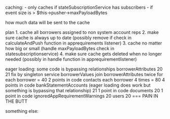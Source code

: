 caching:
	- only caches if stateSubscriptionService has subscribers
	- if event size is > $this->pusher->maxPayloadBytes

how much data will be sent to the cache

plan
	1. cache all borrowers assigned to non system account reps 
	2. make sure cache is always up to date (possibly remove if check in calculateAndPush function in apprequirements listener)
	3. cache no matter how big or small (handle maxPayloadBytes check in statesubscriptionservice) 
	4. make sure cache gets deleted when no longer needed (possibly in handle function in apprequirementlistener)



eager loading:
some code is bypassing relationships
	borrowerAttributes 20 21   fix by singleton service
	borrowerValues join borrowerAttributes twice for each borrower = 40   2 points in code
	contacts each borrower 4 times = 80  4 points in code
	bankStatementAccounts (eager loading does work but something is bypassing that relationship) 21 1 point in code
	documents 20 1 point in code
	ignoredAppRequirementWarnings 20
	users 20
	=== PAIN IN THE BUTT


something else: